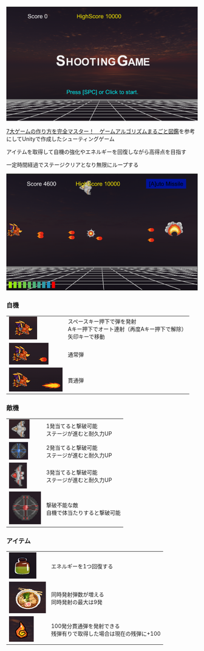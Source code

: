 ![タイトル画面](docs/images/title.png)

[7大ゲームの作り方を完全マスター！　ゲームアルゴリズムまるごと図鑑](https://direct.gihyo.jp/view/item/000000002620?category_page_id=all_items)を参考にしてUnityで作成したシューティングゲーム

アイテムを取得して自機の強化やエネルギーを回復しながら高得点を目指す

一定時間経過でステージクリアとなり無限にループする

![ゲーム画面](docs/images/stage.png)

### 自機
<table>
    <tr>
        <td><img src="docs/images/player.png"/></td>
        <td>スペースキー押下で弾を発射<br>Aキー押下でオート連射（再度Aキー押下で解除）<br>矢印キーで移動</td>
    </tr>
    <tr>
        <td><img src="docs/images/shot.png"/></td>
        <td>通常弾</td>
    </tr>
    <tr>
        <td><img src="docs/images/Piercing.png"/></td>
        <td>貫通弾</td>
    </tr>
</table>

### 敵機
<table>
    <tr>
        <td><img src="docs/images/enemy1.png"/></td>
        <td>1発当てると撃破可能<br>ステージが進むと耐久力UP</td>
    </tr>
    <tr>
        <td><img src="docs/images/enemy2.png"/></td>
        <td>2発当てると撃破可能<br>ステージが進むと耐久力UP</td>
    </tr>
    <tr>
        <td><img src="docs/images/enemy3.png"/></td>
        <td>3発当てると撃破可能<br>ステージが進むと耐久力UP</td>
    </tr>
    <tr>
        <td><img src="docs/images/enemy4.png"/></td>
        <td>撃破不能な敵<br>自機で体当たりすると撃破可能</td>
    </tr>
</table>

### アイテム
<table>
    <tr>
        <td><img src="docs/images/portion.png"/></td>
        <td>エネルギーを1つ回復する</td>
    </tr>
    <tr>
        <td><img src="docs/images/ramen.png"/></td>
        <td>同時発射弾数が増える<br>同時発射の最大は9発</td>
    </tr>
    <tr>
        <td><img src="docs/images/fire.png"/></td>
        <td>100発分貫通弾を発射できる<br>残弾有りで取得した場合は現在の残弾に+100</td>
    </tr>
</table>